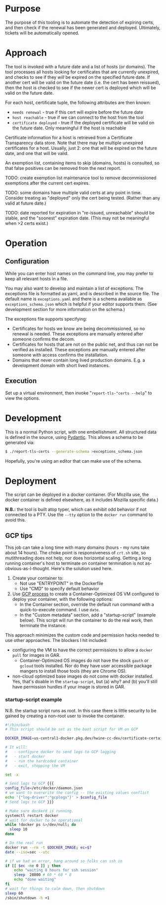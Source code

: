 # Purpose

The purpose of this tooling is to automate the detection of expiring certs, and
then check if the renewal has been generated and deployed. Ultimately, tickets
will be automatically opened.

# Approach

The tool is invoked with a future date and a list of hosts (or domains). The
tool processes all hosts looking for certificates that are currently unexpired,
and checks to see if they _will_ be expired on the specified future date. If
another cert will be valid on the future date (i.e. the cert has been
reissued), then the host is checked to see if the newer cert is deployed which
will be valid on the future date.

For each host, certificate tuple, the following attributes are then known:
- `needs renewal` - true if this cert will expire before the future date
- `host reachable` - true if we can connect to the host from the tool
- `certificate deployed` - true if the deployed certificate will be valid on
  the future date. Only meaningful if the host is reachable

Certificate information for a host is retrieved from a Certificate Transparency
data store. Note that there may be multiple unexpired certificates for a host.
Usually, just 2: one that will be expired on the future date, and one that will
be valid.

An exemption list, containing items to skip (domains, hosts) is consulted, so
that false positives can be removed from the next report.

TODO: create exemption list maintenance tool to remove decommissioned exemptions after the current cert expires.

TODO: some domains have multiple valid certs at any point in time. Consider treating as "deployed" only the cert being tested. (Rather than any valid at future date.)

TODO: date reported for expiration in "re-issued, unreachable" should be stable, and the "soonest" expiration date. (This may not be meaningful when >2 certs exist.)

# Operation

## Configuration

While you can enter host names on the command line, you may prefer to keep all
relevant hosts in a file.

You may also want to develop and maintain a list of exceptions. The exceptions
file is formatted as yaml, and is described in the source file. The default
name is `exceptions.yaml` and there is a schema available as
`exceptions_schema.json` which is helpful if your editor supports them. (See
development section for more information on the schema.)

The exceptions file supports specifying:
- Certificates for hosts we know are being decommissioned, so no renewal is
  needed. These exceptions are manually entered after someone confirms the
  decom.
- Certificates for hosts that are not on the public net, and thus can not be
  verified as installed. These exceptions are manually entered after someone
  with access confirms the installation.
- Domains that never contain long lived production domains. E.g. a development
  domain with short lived instances.


## Execution

Set up a virtual environment, then invoke "`report-tls-"certs --help`" to view the options.

# Development

This is a normal Python script, with one embellishment. All structured data is
defined in the source, using [Pydantic][pydantic]. This allows a schema to be
generated via:
```bash
$ ./report-tls-certs --generate-schema >exceptions_schema.json
```
Hopefully, you're using an editor that can make use of the schema.

# Deployment

The script can be deployed in a docker container. (For Mozilla use, the docker
container is defined elsewhere, as it includes Mozilla specific data.)

**N.B.:** the tool is built atop typer, which can exhibit odd behavior if not
connected to a PTY. Use the `--tty` option to the `docker run` command to avoid
this.

## GCP tips

This job can take a long time with many domains (hours - my runs take about 14
hours). The choke point is responsiveness of `crt.sh` site, so mutithreading
does not help, nor does horizontal scaling. Getting a long running container's
host to terminate on container termination is not as-obvious-as-I-thought.
Here's the solution used here.

1. Create your container to:
   - Not use "ENTRYPOINT" in the Dockerfile
   - Use "CMD" to specify default behavior
2. Use [GCP
   process](https://cloud.google.com/compute/docs/containers/deploying-containers#deploying_a_container_on_a_new_vm_instance)
   to create a Container-Optimized OS VM configured to deploy your container,
   with the following options:
    - In the Container section, override the default run command with a
      quick-to-execute command. I use `date`.
    - In the "Custom metadata" section, add a "startup-script" (example below).
      This script will run the container to do the real work, then terminate the
      instance.

This approach minimizes the custom code and permission hacks needed to use other
approaches. The blockers I hit included:
- configuring the VM to have the correct permissions to allow a `docker pull`
  for images in GAR.
  - Container-Optimized OS images do not have the stock `gauth` or `gcloud`
    tools installed. Nor do they have user accessible package mangers to install
    those tools (they are Chrome OS).
- non-cloud optimized base images do not come with docker installed. Yes, that's
  doable in the `startup-script`, but (a) why? and (b) you'll still have
  permission hurdles if your image is stored in GAR.

### startup-script example

N.B. the startup script runs as root. In this case there is little security to
be gained by creating a non-root user to invoke the container.

```bash
#!/bin/bash
# This script should be set as the boot script for VM on GCP

DOCKER_IMAGE=us-central1-docker.pkg.dev/hwine-cc-dev/certificate-certainty/busybox:latest

# It will:
#   - configure docker to send logs to GCP logging
#   - start docker
#   - run the hardcoded container
#   - exit, stopping the VM

set -x

# Send logs to GCP {{{
config_file=/etc/docker/daemon.json
# we want to overwrite the config -- the existing values conflict
echo '{"log-driver":"gcplogs"}' > $config_file
# Send logs to GCP }}}

# Make sure dockerd is running.
systemctl restart docker
# wait for docker to be operational
while !docker ps &>/dev/null; do
  sleep 10
done

# Do the real run
docker run --rm -t $DOCKER_IMAGE; ec=$?
date --iso=sec --utc

# if we had an error, hang around so folks can ssh in
if [[ $ec -ne 0 ]] ; then
    echo "waiting 8 hours for ssh session"
    sleep  28800 # 60 * 60 * 8
    echo "done waiting"
fi
# wait for things to calm down, then shutdown
sleep 60
/sbin/shutdown -h +1
```

[pydantic]: https://pydantic-docs.helpmanual.io/
